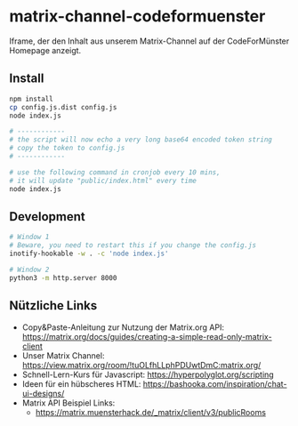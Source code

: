 # matrix-channel-codeformuenster
Iframe, der den Inhalt aus unserem Matrix-Channel auf der CodeForMünster Homepage anzeigt.

## Install

```bash
npm install
cp config.js.dist config.js
node index.js

# ------------
# the script will now echo a very long base64 encoded token string
# copy the token to config.js
# ------------

# use the following command in cronjob every 10 mins,
# it will update "public/index.html" every time
node index.js
```

## Development

```bash
# Window 1
# Beware, you need to restart this if you change the config.js
inotify-hookable -w . -c 'node index.js'

# Window 2
python3 -m http.server 8000
```

## Nützliche Links

* Copy&Paste-Anleitung zur Nutzung der Matrix.org API: https://matrix.org/docs/guides/creating-a-simple-read-only-matrix-client
* Unser Matrix Channel: https://view.matrix.org/room/!tuOLfhLLphPDUwtDmC:matrix.org/
* Schnell-Lern-Kurs für Javascript: https://hyperpolyglot.org/scripting
* Ideen für ein hübscheres HTML: https://bashooka.com/inspiration/chat-ui-designs/
* Matrix API Beispiel Links:
  * https://matrix.muensterhack.de/_matrix/client/v3/publicRooms
